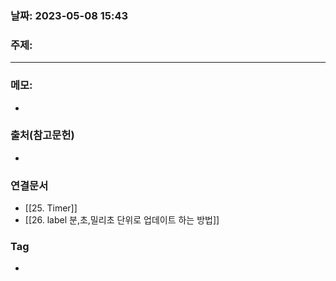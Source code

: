 ### 날짜: 2023-05-08 15:43

### 주제: 
---
### 메모: 
- 

### 출처(참고문헌) 
- 

### 연결문서 
- [[25. Timer]]
- [[26. label  분,초,밀리초 단위로 업데이트 하는 방법]]

### Tag
- 